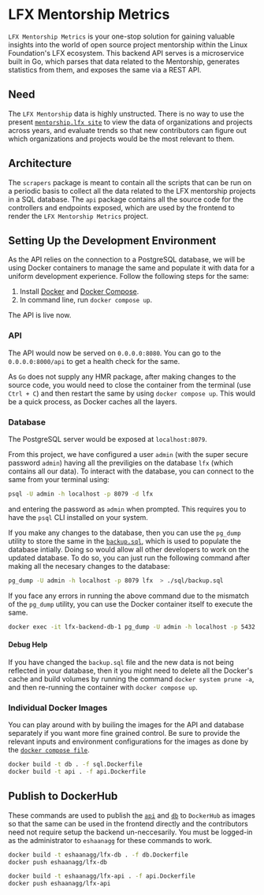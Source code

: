 # LFX Mentorship Metrics

`LFX Mentorship Metrics` is your one-stop solution for gaining valuable insights into the world of open source project mentorship within the Linux Foundation's LFX ecosystem. This backend API serves is a microservice built in Go, which parses that data related to the Mentorship, generates statistics from them, and exposes the same via a REST API.

## Need

The `LFX Mentorship` data is highly unstructed. There is no way to use the present [`mentorship.lfx site`](https://mentorship.lfx.linuxfoundation.org/) to view the data of organizations and projects across years, and evaluate trends so that new contributors can figure out which organizations and projects would be the most relevant to them.

## Architecture

The `scrapers` package is meant to contain all the scripts that can be run on a periodic basis to collect all the data related to the LFX mentorship projects in a SQL database. The `api` package contains all the source code for the controllers and endpoints exposed, which are used by the frontend to render the `LFX Mentorship Metrics` project.

## Setting Up the Development Environment

As the API relies on the connection to a PostgreSQL database, we will be using Docker containers to manage the same and populate it with data for a uniform development experience. Follow the following steps for the same:

1. Install [Docker](https://docs.docker.com/engine/install/) and [Docker Compose](https://docs.docker.com/compose/install/).
2. In command line, run `docker compose up`.

The API is live now.

### API

The API would now be served on `0.0.0.0:8080`. You can go to the `0.0.0.0:8000/api` to get a health check for the same.

As `Go` does not supply any HMR package, after making changes to the source code, you would need to close the container from the terminal (use `Ctrl + C`) and then restart the same by using `docker compose up`. This would be a quick process, as Docker caches all the layers.

### Database

The PostgreSQL server would be exposed at `localhost:8079`.

From this project, we have configured a user `admin` (with the super secure password `admin`) having all the previligies on the database `lfx` (which contains all our data). To interact with the database, you can connect to the same from your terminal using:

```bash
psql -U admin -h localhost -p 8079 -d lfx
```

and entering the password as `admin` when prompted. This requires you to have the `psql` CLI installed on your system.

If you make any changes to the database, then you can use the `pg_dump` utility to store the same in the [`backup.sql`](./sql/backup.sql), which is used to populate the database intially. Doing so would allow all other developers to work on the updated database. To do so, you can just run the following command after making all the necesary changes to the database:

```bash
pg_dump -U admin -h localhost -p 8079 lfx  > ./sql/backup.sql
```

If you face any errors in running the above command due to the mismatch of the `pg_dump` utility, you can use the Docker container itself to execute the same.

```bash
docker exec -it lfx-backend-db-1 pg_dump -U admin -h localhost -p 5432 lfx  > ./sql/backup.sql
```

#### Debug Help

If you have changed the `backup.sql` file and the new data is not being reflected in your database, then it you might need to delete all the Docker's cache and build volumes by running the command `docker system prune -a`, and then re-running the container with `docker compose up`.

### Individual Docker Images

You can play around with by builing the images for the API and database separately if you want more fine grained control. Be sure to provide the relevant inputs and environment configurations for the images as done by the [`docker compose file`](./docker-compose.yml).

```bash
docker build -t db . -f sql.Dockerfile
docker build -t api . -f api.Dockerfile
```

## Publish to DockerHub

These commands are used to publish the [`api`](https://hub.docker.com/repository/docker/eshaanagg/lfx-api) and [`db`](https://hub.docker.com/repository/docker/eshaanagg/lfx-db) to `DockerHub` as images so that the same can be used in the frontend directly and the contributors need not require setup the backend un-neccesarily. You must be logged-in as the administrator to `eshaanagg` for these commands to work.

```bash
docker build -t eshaanagg/lfx-db . -f db.Dockerfile
docker push eshaanagg/lfx-db

docker build -t eshaanagg/lfx-api . -f api.Dockerfile
docker push eshaanagg/lfx-api
```
